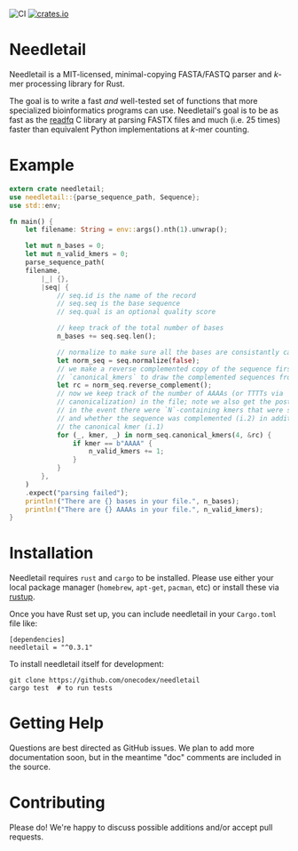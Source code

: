 ![CI](https://github.com/onecodex/needletail/workflows/CI/badge.svg)
[![crates.io](https://img.shields.io/crates/v/needletail.svg)](https://crates.io/crates/needletail)

# Needletail

Needletail is a MIT-licensed, minimal-copying FASTA/FASTQ parser and _k_-mer processing library for Rust.

The goal is to write a fast *and* well-tested set of functions that more specialized bioinformatics programs can use.
Needletail's goal is to be as fast as the [readfq](https://github.com/lh3/readfq) C library at parsing FASTX files and much (i.e. 25 times) faster than equivalent Python implementations at _k_-mer counting.

# Example

```rust
extern crate needletail;
use needletail::{parse_sequence_path, Sequence};
use std::env;

fn main() {
    let filename: String = env::args().nth(1).unwrap();

    let mut n_bases = 0;
    let mut n_valid_kmers = 0;
    parse_sequence_path(
	filename,
        |_| {},
        |seq| {
            // seq.id is the name of the record
            // seq.seq is the base sequence
            // seq.qual is an optional quality score

            // keep track of the total number of bases
            n_bases += seq.seq.len();

            // normalize to make sure all the bases are consistantly capitalized
            let norm_seq = seq.normalize(false);
            // we make a reverse complemented copy of the sequence first for
            // `canonical_kmers` to draw the complemented sequences from.
            let rc = norm_seq.reverse_complement();
            // now we keep track of the number of AAAAs (or TTTTs via
            // canonicalization) in the file; note we also get the postion (i.0;
            // in the event there were `N`-containing kmers that were skipped)
            // and whether the sequence was complemented (i.2) in addition to
            // the canonical kmer (i.1)
            for (_, kmer, _) in norm_seq.canonical_kmers(4, &rc) {
                if kmer == b"AAAA" {
                    n_valid_kmers += 1;
                }
            }
        },
    )
    .expect("parsing failed");
    println!("There are {} bases in your file.", n_bases);
    println!("There are {} AAAAs in your file.", n_valid_kmers);
}
```

# Installation

Needletail requires `rust` and `cargo` to be installed.
Please use either your local package manager (`homebrew`, `apt-get`, `pacman`, etc) or install these via [rustup](https://www.rustup.rs/).

Once you have Rust set up, you can include needletail in your `Cargo.toml` file like:
```shell
[dependencies]
needletail = "^0.3.1"
```

To install needletail itself for development:
```shell
git clone https://github.com/onecodex/needletail
cargo test  # to run tests
```

# Getting Help

Questions are best directed as GitHub issues. We plan to add more documentation soon, but in the meantime "doc" comments are included in the source.

# Contributing

Please do! We're happy to discuss possible additions and/or accept pull requests.
